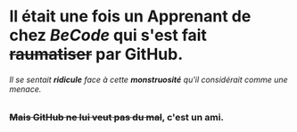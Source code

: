 # Il était une fois un **Apprenant** de chez _BeCode_ qui s'est fait ~~raumatiser~~ par GitHub.
###### Il se sentait **__ridicule__** face à cette **monstruosité** qu'il considérait comme une menace.
### **~~Mais GitHub ne lui veut pas du mal~~**, c'est un **ami**.

